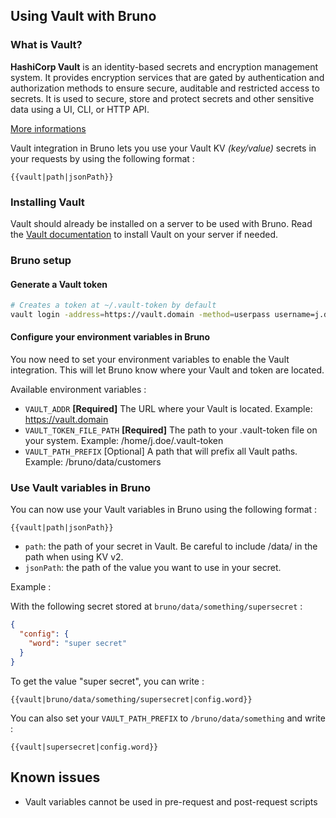 ## Using Vault with Bruno

### What is Vault?

**HashiCorp Vault** is an identity-based secrets and encryption management system. It provides encryption services that are gated by authentication and authorization methods to ensure secure, auditable and restricted access to secrets. It is used to secure, store and protect secrets and other sensitive data using a UI, CLI, or HTTP API.

[More informations](https://developer.hashicorp.com/vault/docs/what-is-vault)

Vault integration in Bruno lets you use your Vault KV _(key/value)_ secrets in your requests by using the following format :

```
{{vault|path|jsonPath}}
```

### Installing Vault

Vault should already be installed on a server to be used with Bruno.
Read the [Vault documentation](https://developer.hashicorp.com/vault/docs) to install Vault on your server if needed.

### Bruno setup

#### Generate a Vault token

```bash
# Creates a token at ~/.vault-token by default
vault login -address=https://vault.domain -method=userpass username=j.doe
```

#### Configure your environment variables in Bruno

You now need to set your environment variables to enable the Vault integration.
This will let Bruno know where your Vault and token are located.

Available environment variables :

- `VAULT_ADDR` **[Required]** The URL where your Vault is located. Example: https://vault.domain
- `VAULT_TOKEN_FILE_PATH` **[Required]** The path to your .vault-token file on your system. Example: /home/j.doe/.vault-token
- `VAULT_PATH_PREFIX` [Optional] A path that will prefix all Vault paths. Example: /bruno/data/customers

### Use Vault variables in Bruno

You can now use your Vault variables in Bruno using the following format :

```
{{vault|path|jsonPath}}
```

- `path`: the path of your secret in Vault. Be careful to include /data/ in the path when using KV v2.
- `jsonPath`: the path of the value you want to use in your secret.

Example :

With the following secret stored at `bruno/data/something/supersecret` :

```json
{
  "config": {
    "word": "super secret"
  }
}
```

To get the value "super secret", you can write :

```
{{vault|bruno/data/something/supersecret|config.word}}
```

You can also set your `VAULT_PATH_PREFIX` to `/bruno/data/something` and write :

```
{{vault|supersecret|config.word}}
```

## Known issues

- Vault variables cannot be used in pre-request and post-request scripts
